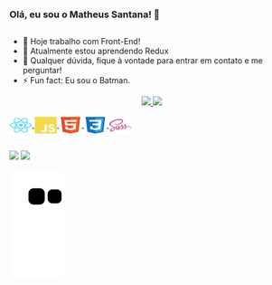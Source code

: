 ### Olá, eu sou o Matheus Santana! 👋
##
- 🔭 Hoje trabalho com Front-End! 
- 🌱 Atualmente estou aprendendo Redux
- 💬 Qualquer dúvida, fique à vontade para entrar em contato e me perguntar!
- ⚡ Fun fact: Eu sou o Batman.

<div align="center">
  <a href="https://github.com/MattSantana">
  <img height="180em" src="https://github-readme-stats.vercel.app/api?username=MattSantana&show_icons=true&theme=onedark&include_all_commits=true&count_private=true"/>
  <img height="180em" src="https://github-readme-stats.vercel.app/api/top-langs/?username=MattSantana&layout=compact&langs_count=7&theme=onedark"/>
</div>
<div style="display: inline_block"><br>
  <img align="center" alt="Matt-React" height="30" width="40" src="https://raw.githubusercontent.com/devicons/devicon/master/icons/react/react-original.svg">
  <img align="center" alt="Matt-Js" height="30" width="40" src="https://raw.githubusercontent.com/devicons/devicon/master/icons/javascript/javascript-plain.svg">
  <img align="center" alt="Matt-HTML" height="30" width="40" src="https://raw.githubusercontent.com/devicons/devicon/master/icons/html5/html5-original.svg">
  <img align="center" alt="Matt-CSS" height="30" width="40" src="https://raw.githubusercontent.com/devicons/devicon/master/icons/css3/css3-original.svg">
  <img align="center" alt="Matt-CSS" height="30" width="40" src="https://raw.githubusercontent.com/devicons/devicon/master/icons/sass/sass-original.svg">
</div>
  
##
<div> 
  <a href = "mailto:msantana.oliveira22@gmail.com"><img src="https://img.shields.io/badge/-Gmail-%23333?style=for-the-badge&logo=gmail&logoColor=white" target="_blank"></a>
  <a href="https://www.linkedin.com/in/santanamatt/" target="_blank"><img src="https://img.shields.io/badge/-LinkedIn-%230077B5?style=for-the-badge&logo=linkedin&logoColor=white" target="_blank"></a> 
</div>
  
 ![Snake animation](https://github.com/MattSantana/MattSantana/blob/output/github-contribution-grid-snake.svg)
